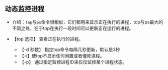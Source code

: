 ## 动态监控进程

- 介绍：`top`与`ps`命令很相似，它们都用来显示正在执行的进程，top与ps最大的不同之处，在于top在执行一段时间可以更新正在运行的进程。

- 【top 选项】 查看正在执行的进程。
   - 【-d 秒数】 指定top命令每隔几秒更新，默认是3秒
   - 【-i】使top不显示任何闲置或者僵死进程。
   - 【-p】 通过指定监控进程ID来仅仅监控某个进程状态。
   
